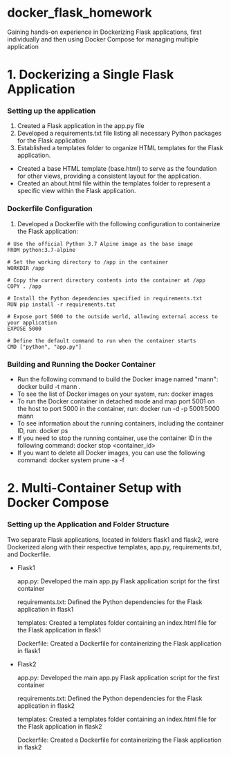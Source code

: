 # docker_flask_homework
Gaining hands-on experience in Dockerizing Flask applications, first individually and then using Docker Compose for managing multiple application

# 1. Dockerizing a Single Flask Application
### Setting up the application 
1. Created a Flask application in the app.py file
2. Developed a requirements.txt file listing all necessary Python packages for the Flask application
3. Established a templates folder to organize HTML templates for the Flask application.
- Created a base HTML template (base.html) to serve as the foundation for other views, providing a consistent layout for the application.
- Created an about.html file within the templates folder to represent a specific view within the Flask application.

### Dockerfile Configuration
1. Developed a Dockerfile with the following configuration to containerize the Flask application:
```
# Use the official Python 3.7 Alpine image as the base image
FROM python:3.7-alpine

# Set the working directory to /app in the container
WORKDIR /app

# Copy the current directory contents into the container at /app
COPY . /app

# Install the Python dependencies specified in requirements.txt
RUN pip install -r requirements.txt

# Expose port 5000 to the outside world, allowing external access to your application
EXPOSE 5000

# Define the default command to run when the container starts
CMD ["python", "app.py"]
```

### Building and Running the Docker Container
- Run the following command to build the Docker image named "mann": docker build -t mann .
- To see the list of Docker images on your system, run: docker images
- To run the Docker container in detached mode and map port 5001 on the host to port 5000 in the container, run: docker run -d -p 5001:5000 mann
- To see information about the running containers, including the container ID, run: docker ps
- If you need to stop the running container, use the container ID in the following command: docker stop <container_id>
- If you want to delete all Docker images, you can use the following command: docker system prune -a -f


# 2. Multi-Container Setup with Docker Compose
### Setting up the Application and Folder Structure 
Two separate Flask applications, located in folders flask1 and flask2, were Dockerized along with their respective templates, app.py, requirements.txt, and Dockerfile.
- Flask1
  
  app.py: Developed the main app.py Flask application script for the first container

  requirements.txt: Defined the Python dependencies for the Flask application in flask1

  templates: Created a templates folder containing an index.html file for the Flask application in flask1

  Dockerfile: Created a Dockerfile for containerizing the Flask application in flask1

  
- Flask2
  
  app.py: Developed the main app.py Flask application script for the first container

  requirements.txt: Defined the Python dependencies for the Flask application in flask2

  templates: Created a templates folder containing an index.html file for the Flask application in flask2

  Dockerfile: Created a Dockerfile for containerizing the Flask application in flask2

  

